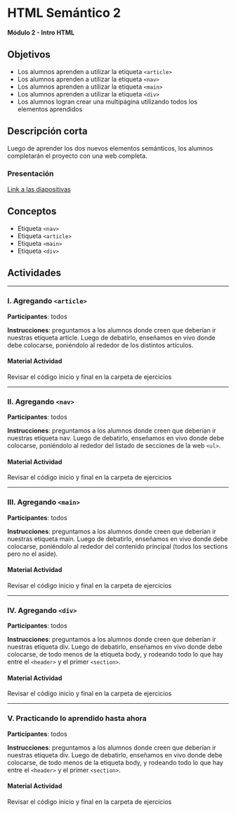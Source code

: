 # HTML Semántico 2

**Módulo 2 - Intro HTML**

## Objetivos

- Los alumnos aprenden a utilizar la etiqueta `<article>`
- Los alumnos aprenden a utilizar la etiqueta `<nav>`
- Los alumnos aprenden a utilizar la etiqueta `<main>`
- Los alumnos aprenden a utilizar la etiqueta `<div>`
- Los alumnos logran crear una multipágina utilizando todos los elementos aprendidos

## Descripción corta

Luego de aprender los dos nuevos elementos semánticos, los alumnos completarán el proyecto con una web completa.

### Presentación

[Link a las diapositivas](https://docs.google.com/presentation/d/1vbTyV8U2qLPUfle1Ee0mywz_iwRU_lbI9TGjb465cIM/edit?usp=sharing)

## Conceptos

- Etiqueta `<nav>`
- Etiqueta `<article>`
- Etiqueta `<main>`
- Etiqueta `<div>`

## Actividades

---

### I. Agregando `<article>`

**Participantes**: todos

**Instrucciones**: preguntamos a los alumnos donde creen que deberían ir nuestras etiqueta article. Luego de debatirlo,
enseñamos en vivo donde debe colocarse, poniéndolo al rededor de los distintos artículos.

#### Material Actividad

Revisar el código inicio y final en la carpeta de ejercicios

---

### II. Agregando `<nav>`

**Participantes**: todos

**Instrucciones**: preguntamos a los alumnos donde creen que deberían ir nuestras etiqueta nav. Luego de debatirlo,
enseñamos en vivo donde debe colocarse, poniéndolo al rededor del listado de secciones de la web `<ul>`.

#### Material Actividad

Revisar el código inicio y final en la carpeta de ejercicios

---

### III. Agregando `<main>`

**Participantes**: todos

**Instrucciones**: preguntamos a los alumnos donde creen que deberían ir nuestras etiqueta main. Luego de debatirlo,
enseñamos en vivo donde debe colocarse, poniéndolo al rededor del contenido principal (todos los sections pero no el aside).

#### Material Actividad

Revisar el código inicio y final en la carpeta de ejercicios

---

### IV. Agregando `<div>`

**Participantes**: todos

**Instrucciones**: preguntamos a los alumnos donde creen que deberían ir nuestras etiqueta div. Luego de debatirlo,
enseñamos en vivo donde debe colocarse, de todo menos de la etiqueta body, y rodeando todo lo que hay entre el `<header>` y el primer `<section>`.

#### Material Actividad

Revisar el código inicio y final en la carpeta de ejercicios

---

### V. Practicando lo aprendido hasta ahora

**Participantes**: todos

**Instrucciones**: preguntamos a los alumnos donde creen que deberían ir nuestras etiqueta div. Luego de debatirlo,
enseñamos en vivo donde debe colocarse, de todo menos de la etiqueta body, y rodeando todo lo que hay entre el `<header>` y el primer `<section>`.

#### Material Actividad

Revisar el código inicio y final en la carpeta de ejercicios
